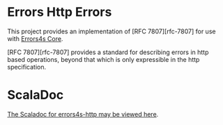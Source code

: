 # Errors Http Errors #

This project provides an implementation of [RFC 7807][rfc-7807] for use with [Errors4s Core][errors4s].

[RFC 7807][rfc-7807] provides a standard for describing errors in http based operations, beyond that which is only expressible in the http specification.

[errors4s]: https://github.com/errors4s/errors4s-core "Errors4s Core"

# ScalaDoc #

[The Scaladoc for errors4s-http may be viewed here][javadoc].

[javadoc]: https://www.javadoc.io/doc/org.errors4s/errors4s-http_2.13/1.0.0.0-RC0/index.html "Scaladoc"
